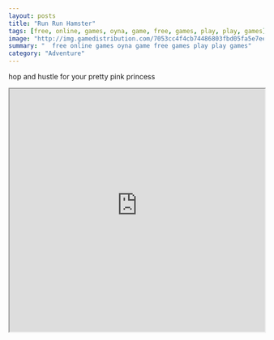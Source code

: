 ```yaml
---
layout: posts
title: "Run Run Hamster"
tags: [free, online, games, oyna, game, free, games, play, play, games]
image: "http://img.gamedistribution.com/7053cc4f4cb74486803fbd05fa5e7ee7.jpg"
summary: "  free online games oyna game free games play play games"
category: "Adventure"
---
```


hop and hustle for your pretty pink princess

<iframe width="100%" height="480px;" src="http://flash.gamedistribution.com?game=7053cc4f4cb74486803fbd05fa5e7ee7"></iframe>